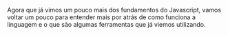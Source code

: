 Agora que já vimos um pouco mais dos fundamentos do Javascript, vamos voltar um pouco para entender mais por atrás de como funciona a linguagem e o que são algumas ferramentas que já viemos utilizando.